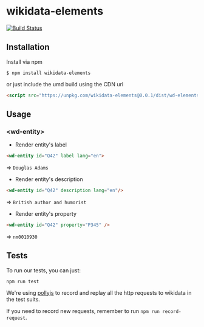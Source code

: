# wikidata-elements

[![Build Status](https://travis-ci.org/lisongx/wd-elements.svg?branch=master)](https://travis-ci.org/lisongx/wd-elements)

## Installation

Install via npm

```
$ npm install wikidata-elements
```

or just include the umd build using the CDN url

```html
<script src="https://unpkg.com/wikidata-elements@0.0.1/dist/wd-elements.umd.js"></script>>
```


## Usage

###  \<wd-entity\>

* Render entity's label

```html
<wd-entity id="Q42" label lang="en">
```

=>  ```Douglas Adams```

* Render entity's description

```html
<wd-entity id="Q42" description lang="en"/>
```

=> ```British author and humorist```

* Render entity's property

```html
<wd-entity id="Q42" property="P345" />
```
=>  ```nm0010930```



## Tests

To run our tests, you can just:

```
npm run test
```

We're using [pollyjs](https://github.com/Netflix/pollyjs) to record and replay all the http requests to wikidata in the test suits.

If you need to record new requests, remember to run `npm run record-request`.

